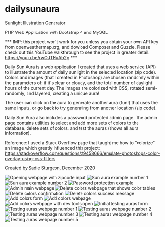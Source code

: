 # dailysunaura
Sunlight Illustration Generator

PHP Web Application with Bootstrap 4 and MySQL

*** IMP: this project won't work for you unless you obtain your own API key from openweathermap.org, and dowload Composer and Guzzle.  Please check out this YouTube walkthrough to see the project in greater detail: https://youtu.be/rwOJTNuAb2g ***

Daily Sun Aura is a web application I created that uses a web service (API) to illustrate the amount of daily sunlight in the selected location (zip code). Colors and images (that I created in Photoshop) are chosen randomly within the parameters of: if it's clear or cloudy, and the total number of daylight hours of the current day. The images are colorized with CSS, rotated semi-randomly, and layered, creating a unique aura!

The user can click on the aura to generate another aura (fun!) that uses the same inputs, or go back to try generating from another location (zip code).

Daily Sun Aura also includes a password protected admin page. The admin page contains utilities to select and add more sets of colors to the database, delete sets of colors, and test the auras (shows all aura information).

Reference: I used a Stack Overflow page that taught me how to "colorize" an image which greatly influenced this project: https://stackoverflow.com/questions/29458666/emulate-photoshops-color-overlay-using-css-filters

Created by Sadie Sturgeon, December 2020

<img src="readmeImages/index01.png" alt="Opening webpage with zipcode input">

<img src="readmeImages/index02.png" alt="Sun aura example number 1">

<img src="readmeImages/index03.png" alt="Sun aura example number 2">

<img src="readmeImages/security.png" alt="Password protection example">

<img src="readmeImages/admin.png" alt="Admin main webpage">

<img src="readmeImages/deletecolors.png" alt="Delete colors webpage that shows color tables">

<img src="readmeImages/deletecolors01.png" alt="Delete colors confirmation">

<img src="readmeImages/deletecolors02.png" alt="Delete colors success message">

<img src="readmeImages/addcolors.png" alt="Add colors form">

<img src="readmeImages/addcolors01.png" alt="Add colors webpage">

<img src="readmeImages/addcolors02.png" alt="Add colors webpage with dev tools open">

<img src="readmeImages/testing01.png" alt="Initial testing auras form">

<img src="readmeImages/testing02.png" alt="Testing auras webpage number 1">

<img src="readmeImages/testing03.png" alt="Testing auras webpage number 2">

<img src="readmeImages/testing04.png" alt="Testing auras webpage number 3">

<img src="readmeImages/testing05.png" alt="Testing auras webpage number 4">

<img src="readmeImages/testing06.png" alt="Testing auras webpage number 5">
